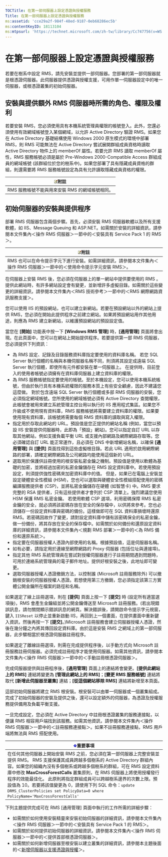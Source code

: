 ```yaml
---
TOCTitle: 在第一部伺服器上設定憑證與授權服務
Title: 在第一部伺服器上設定憑證與授權服務
ms:assetid: 'cce29a2f-984f-48ed-9187-0eb68286ec5b'
ms:contentKeyID: 18113104
ms:mtpsurl: 'https://technet.microsoft.com/zh-tw/library/Cc747756(v=WS.10)'
---
```


在第一部伺服器上設定憑證與授權服務
==================================

若要在樹系中設定 RMS，請先安裝並提供一部伺服器。您部署的第一部伺服器就是根憑證伺服器。此伺服器提供憑證與授權支援，可用作單一伺服器設定中的唯一伺服器，或根憑證叢集的初始伺服器。

安裝與提供額外 RMS 伺服器時所需的角色、權限及權利
-------------------------------------------------

若要安裝 RMS，您必須使用具有本機系統管理員權限的帳號登入。此外，您還必須使用有效網域帳號登入某個網域，以允許 Active Directory 驗證 RMS。如果您在 Active Directory 基礎結構使用 Windows 2000 原生模式的環境中部署 RMS，則 RMS 可能無法在 Active Directory 嘗試展開群組成員資格時讀取 Active Directory 物件上的 memberOf 屬性。若要允許 RMS 讀取 memberOf 屬性，RMS 服務帳號必須是屬於 Pre-Windows 2000-Compatible Access 群組成員的網域帳號 (該群組位於您的樹系中)。如果您部署了具有隱藏成員資格的群組，則還需要將 RMS 服務帳號設定為具有允許讀取隱藏成員資格的權限。

| ![](images/Cc747756.note(WS.10).gif)附註 |
|-----------------------------------------------------------------------|
| RMS 服務帳號不能與用來安裝 RMS 的網域帳號相同。                       |

初始伺服器的安裝與提供程序
--------------------------

部署 RMS 伺服器包含兩個步驟。首先，必須安裝 RMS 伺服器軟體以及所有支援軟體，如 IIS、Message Queuing 和 ASP.NET。如需關於安裝的詳細資訊，請參閱本文件集內＜操作 RMS 伺服器＞一節中的＜安裝具有 Service Pack 1 的 RMS＞。

| ![](images/Cc747756.note(WS.10).gif)附註                                                       |
|-----------------------------------------------------------------------------------------------------------------------------|
| RMS 也可以在命令提示字元下進行安裝。如需詳細資訊，請參閱本文件集內＜操作 RMS 伺服器＞一節中的＜使用命令提示字元安裝 RMS＞。 |

在伺服器上安裝 RMS 後，您必須在伺服器上的單一網站中提供要使用的 RMS 。提供此網站時，有許多網站設定會有變更，並新增許多虛擬目錄。如需關於這些變更的詳細資訊，請參閱本文件集內＜RMS 技術參考＞一節中的＜RMS 網際網路資訊服務支援＞。

您可以使用 IIS 的預設網站，也可以建立新網站。若要在預設網站以外的網站上提供 RMS，您必須在開始此提供程序之前建立網站。如果將預設網站用作其他用途，則應為 RMS 建立新網站，以維護預設網站的預設設定值。

當您在 **\[開始\]** 功能表中按一下 **\[Windows RMS 管理\]** 時，**\[通用管理\]** 頁面將會出現。在此頁面中，您可以在網站上開始提供程序。若要提供第一部 RMS 伺服器，您必須提供下列資訊：

-   為 RMS 設定、記錄及目錄服務資料庫指定要使用的資料庫名稱。
    若您 SQL Server 執行個體的名稱與本機伺服器名稱不同，則須將其設定成遠端 SQL Server 執行個體，即使所有元件都安裝在單一伺服器上。
    在提供時，目前登入的使用者帳號必須擁有在資料庫伺服器上建立資料庫的權限。
-   為 RMS 服務帳號指定要使用的帳號。至於本機設定，您可以使用本機系統帳號，但由於執行具有本機系統權限的服務本質上有些安全顧慮，因此不建議您這麼做。
    對於包含遠端 SQL Server 執行個體或多部 RMS 伺服器的安裝，您必須指定網域帳號。您所使用的網域帳號必須有 Active Directory 查閱權限，此帳號會被用來建立系統管理主控台用以執行的 IIS 應用程式集區。如果您不升級或不使用現有資料庫，RMS 服務帳號將需要建立資料庫的權限。如果要使用現有資料庫，該帳號將需要每個 RMS 資料庫的讀取與寫入權限。
-   指定用於存取此網站的 URL。預設值是您正提供的網站名稱 (例如，當您以預設 IIS 安裝提供伺服器時，此即為「預設」網站)。您可以指定自訂 URL 以存取其他網站，例如支援負載平衡 URL 或支援內部網路及網際網路存取等。您必須確認自訂 URL 能正常運作，且必須在 DNS 中新增網站名稱，以確保 **\[通用管理\]** 與 **\[提供\]** 頁面找得到這些虛擬根目錄。若此 URL 適用於啟用網際網路的部署，請確定網際網路及公司網路均能使用這個新的 URL。
-   選取用於保護供註冊使用的根安裝私密金鑰之機制。預設值是使用以軟體為基礎的加密，並將經過加密的私密金鑰儲存在 RMS 設定資料庫中。若使用預設設定，則須提供強性密碼來加密資料庫中的值。
    但是，如果已在電腦上安裝並設定硬體安全性模組 (HSM)，您也可以選取與硬體安全性模組搭配使用的密碼編譯服務提供者 (CSP)，並將私密金鑰儲存在硬體 (如智慧卡) 中。RMS 要求完整的 RSA 提供者，只有這些提供者才會列於 CSP 清單上。強烈建議您使用 HSM 保護 RMS 私密金鑰。
    若使用軟體 CSP 選項，利用密碼保障 RMS 私密金鑰的安全，就必須將該密碼存放在安全的保存檔中，以供將來參考。您也必須儲存一份設定資料庫與密碼的備份。這樣做即可在 SQL 資料庫損壞時還原 RMS。若密碼因故作了變更，請對設定資料庫中儲有該密碼保全的私密金鑰，做一份備份，將其存放在安全的保存檔中。如需關於如何備份和還原設定資料庫的詳細資訊，請參閱本文件集內＜規劃 RMS 部署＞一節中的＜為 RMS 備份和還原系統＞。
-   指定要在伺服器授權人憑證內部使用的名稱。根據預設值，這是伺服器名稱。
-   如有必要，請指定用於連線至網際網路的 Proxy 伺服器 (包括位址與連接埠)。
-   指定其他 RMS 系統管理員在嘗試對授權伺服器進行子註冊期間遇到問題時，可用於連絡系統管理員的電子郵件地址。提供好根安裝之後，此地址即可變更。
-   選取伺服器授權人憑證撤銷方法，以控制誰 (Microsoft 註冊服務除外) 可以撤銷根安裝的伺服器授權人憑證。若想使用第三方撤銷，您必須指定該第三方實體公開金鑰所在檔案的路徑和名稱。

如果選定了線上註冊選項，則在 **\[提供\]** 頁面上按一下 **\[提交\]** 時 (設定所有適當選項後)，RMS 會產生金鑰組並將公開金鑰傳送至 Microsoft 註冊服務。(若出現錯誤訊息，請勿關閉顯示錯誤訊息的網頁。解決錯誤後，請開啟命令提示字元視窗，鍵入 `IISReset` 以停止並重新啟動 IIS，再回到上一個畫面，在提供畫面中重新鍵入資訊，然後再按一下 **\[提交\]**。)Microsoft 註冊服務會建立伺服器授權人憑證，然後在幾分鐘之內將其傳回設定資料庫。由於這是安裝 RMS 之網域上的第一部伺服器，此步驟相當於根憑證伺服器註冊程序。

如果選定了離線註冊選項，則需在完成提供程序後，以手動方式向 Microsoft 註冊服務註冊伺服器。必須完成註冊程序才能使用伺服器。如需其他資訊，請參閱本文件集內＜操作 RMS 伺服器＞一節中的＜手動註冊根憑證伺服器＞。

完成伺服器提供與註冊程序後，**\[通用管理\]** 頁面上的連結將會變更。**\[提供此網站上的 RMS\]** 連結將變更為 **\[管理此網站上的 RMS\]**；**\[變更 RMS 服務帳號\]** 連結將取代 **\[新增此伺服器至叢集\]** 連結；**\[從這個網站移除 RMS\]** 連結將新增至本頁面。

這部初始伺服器將建立 RMS 根安裝。根安裝可以由單一伺服器或一個叢集組成。完成了初始伺服器的安裝及提供之後，還可以設定額外的伺服器，為憑證及授權服務提供備用及負載平衡支援。

一旦完成設定，您必須在 Active Directory 中註冊根憑證叢集的服務連接點，以便讓 RMS 相容用戶端找到該服務。如需其他資訊，請參閱本文件集內＜操作 RMS 伺服器＞一節中的＜註冊服務連接點＞。如果不註冊服務連接點，RMS 用戶端將無法與 RMS 搭配使用。

| ![](images/Cc747756.Important(WS.10).gif)重要事項                                                                                                                                                                                                                                                                                                                                                                                                                      |
|-----------------------------------------------------------------------------------------------------------------------------------------------------------------------------------------------------------------------------------------------------------------------------------------------------------------------------------------------------------------------------------------------------------------------------------------------------------------------------------------------------|
| 在任何其他伺服器上開始安裝 RMS 之前，您必須在第一部伺服器上完整安裝並提供 RMS。 RMS 支援保護其成員跨越多個樹系的 Active Directory 群組內容。如果您的組織內沒有多個樹系或跨越多個樹系的群組，可在 RMS 設定資料庫中修改 **MaxCrossForestCalls** 叢集原則，在 RMS 伺服器上將使用授權發行程序的效能最佳化。 此原則將指定群組成員可以跨越樹系邊界的次數上限。預設值為 10。若要將該值變更為 0，請使用下列 SQL 命令：`update DRMS_ClusterPolicies set PolicyData=0 where PolicyName='MaxCrossForestCalls'` |

下列主題提供完成可在 RMS \[通用管理\] 頁面中執行的工作所需的詳細步驟：

-   如需關於如何使用安裝精靈來安裝初始伺服器的詳細資訊，請參閱本文件集內＜操作 RMS 伺服器＞一節中的＜安裝具有 Service Pack 1 的 RMS＞。
-   如需關於如何提供初始伺服器的詳細資訊，請參閱本文件集內＜操作 RMS 伺服器＞一節中的＜提供首部根憑證伺服器＞。
-   如需關於如何新增伺服器至根安裝以建立叢集的詳細資訊，請參閱本主題後面的＜[新增伺服器以支援憑證與授權](https://technet.microsoft.com/089ceb62-2a96-444f-ab42-1d5deaabd0c3)＞。
